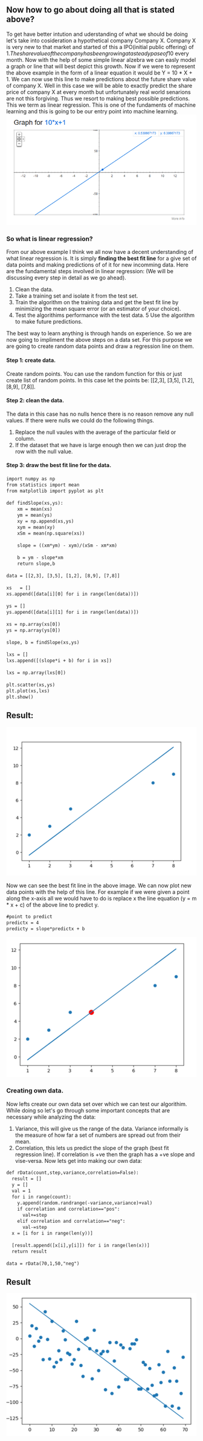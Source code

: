 ## Now how to go about doing all that is stated above?

  To get have better intution and uderstanding of what we should be doing let's take into cosideration a hypothetical company Company X. Company X is very new to that market and started of this a IPO(initial public offering) of 1$. The share value of the company has been growing at a steady pase of 10$ every month. Now with the help of some simple linear alzebra we can easly model a graph or line that will best depict this growth. Now if we were to represent the above example in the form of a linear equation it would be Y = 10 * X + 1. We can now use this line to make predictions about the future share value of company X. Well in this case we will be able to exactly predict the share price of company X at every month but unfortunately real world senarions are not this forgiving. Thus we resort to making best possible predictions. This we term as linear regression. This is one of the fundaments of machine learning and this is going to be our entry point into machine learning.  
![alt text](../../images/yx10.png)
  
### So what is linear regression?

  From our above example I think we all now have a decent understanding of what linear regression is. It is simply **finding the best fit line** for a give set of data points and making predictions of of it for new incomming data.
  Here are the fundamental steps involved in linear regression: (We will be discussing every step in detail as we go ahead).
  1. Clean the data.
  2. Take a training set and isolate it from the test set.
  3. Train the algorithm on the training data and get the best fit line by minimizing the mean square error (or an estimator of your choice).
  4. Test the algorithims performance with the test data. 
  5 Use the algorithm to make future predictions.
  
The best way to learn anything is through hands on experience. So we are now going to impliment the above steps on a data set. For this purpose we are going to create random data points and draw a regression line on them. 

#### Step 1: create data.
  Create random points. You can use the random function for this or just create list of random points. In this case let the points be:
  [[2,3], [3,5], [1.2], [8,9], [7,8]].
#### Step 2: clean the data.
  The data in this case has no nulls hence there is no reason remove any null values. If there were nulls we could do the following things. 
  1. Replace the null vaules with the average of the particular field or column.
  2. If the dataset that we have is large enough then we can just drop the row with the null value.
#### Step 3: draw the best fit line for the data.
  ```
  import numpy as np
  from statistics import mean
  from matplotlib import pyplot as plt

  def findSlope(xs,ys):
      xm = mean(xs)
      ym = mean(ys)
      xy = np.append(xs,ys)
      xym = mean(xy)
      xSm = mean(np.square(xs))

      slope = ((xm*ym) - xym)/(xSm - xm*xm)

      b = ym - slope*xm
      return slope,b

  data = [[2,3], [3,5], [1,2], [8,9], [7,8]]

  xs   = []
  xs.append([data[i][0] for i in range(len(data))])

  ys = []
  ys.append([data[i][1] for i in range(len(data))])

  xs = np.array(xs[0])
  ys = np.array(ys[0])

  slope, b = findSlope(xs,ys)

  lxs = []
  lxs.append([(slope*i + b) for i in xs])

  lxs = np.array(lxs[0])

  plt.scatter(xs,ys)
  plt.plot(xs,lxs)
  plt.show()
```
## Result:
![alt text](../../images/regressionLine.png)

Now we can see the best fit line in the above image. We can now plot new data points with the help of this line. For example if we were given a point along the x-axis all we would have to do is replace x the line equation (y = m * x + c) of the above line to predict y.

```
#point to predict
predictx = 4
predicty = slope*predictx + b
```
![alt text](../../images/regressionLinePredict.png)

### Creating own data.
Now lefts create our own data set over which we can test our algorithim. While doing so let's go through some important concepts that are necessary while analyzing the data:
1. Variance, this will give us the range of the data. Variance informally is the measure of how far a set of numbers are spread out from their mean.
2. Correlation, this lets us predict the slope of the graph (best fit regression line). If correlation is +ve then the graph has a +ve slope and vise-versa.
Now lets get into making our own data:
```
def rData(count,step,variance,correlation=False):
  result = []
  y = []
  val = 1
  for i in range(count):
    y.append(random.randrange(-variance,variance)+val)
    if correlation and correlation=="pos":
      val+=step
    elif correlation and correlation=="neg":
      val-=step
  x = [i for i in range(len(y))]

  [result.append([x[i],y[i]]) for i in range(len(x))]
  return result

data = rData(70,1,50,"neg")
```
## Result
![alt text](../../images/regressionLinePredictRandomData.png)
